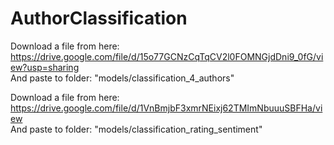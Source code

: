 # AuthorClassification
Download a file from here:
https://drive.google.com/file/d/15o77GCNzCqTqCV2l0FOMNGjdDni9_0fG/view?usp=sharing <br>
And paste to folder: "models/classification_4_authors"

Download a file from here:
https://drive.google.com/file/d/1VnBmjbF3xmrNEixj62TMImNbuuuSBFHa/view <br>
And paste to folder: "models/classification_rating_sentiment"
